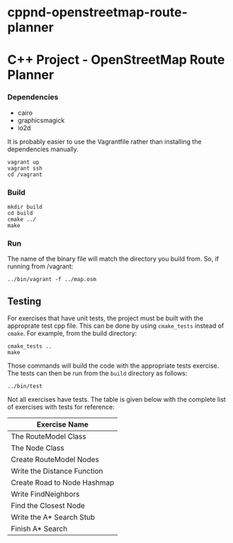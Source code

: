 # cppnd-openstreetmap-route-planner
# C++ Project - OpenStreetMap Route Planner

### Dependencies
- cairo
- graphicsmagick
- io2d

It is probably easier to use the Vagrantfile rather than installing the dependencies manually.

```
vagrant up
vagrant ssh
cd /vagrant
```

### Build
```
mkdir build
cd build
cmake ../
make
```

### Run
The name of the binary file will match the directory you build from.
So, if running from /vagrant:
```
../bin/vagrant -f ../map.osm
```

## Testing

For exercises that have unit tests, the project must be built with the approprate test cpp file. This can be done by using `cmake_tests` instead of `cmake`. For example, from the build directory:
```
cmake_tests ..
make
```
Those commands will build the code with the appropriate tests exercise. The tests can then be run from the `build` directory as follows:
```
../bin/test
```
Not all exercises have tests. The table is given below with the complete list of exercises with tests for reference:

| Exercise Name               | 
|-----------------------------|
| The RouteModel Class        |
| The Node Class              |
| Create RouteModel Nodes     |
| Write the Distance Function |
| Create Road to Node Hashmap |
| Write FindNeighbors         |
| Find the Closest Node       |
| Write the A* Search Stub    |
| Finish A* Search            |
